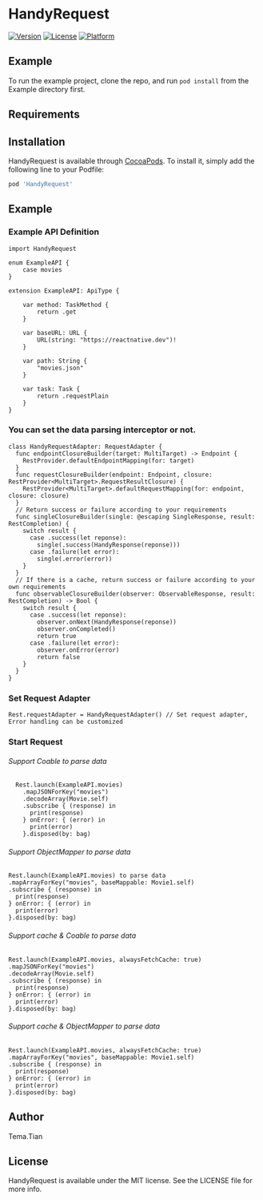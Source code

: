 # HandyRequest

[![Version](https://img.shields.io/cocoapods/v/HandyRequest.svg?style=flat)](https://cocoapods.org/pods/HandyRequest)
[![License](https://img.shields.io/cocoapods/l/HandyRequest.svg?style=flat)](https://cocoapods.org/pods/HandyRequest)
[![Platform](https://img.shields.io/cocoapods/p/HandyRequest.svg?style=flat)](https://cocoapods.org/pods/HandyRequest)

## Example

To run the example project, clone the repo, and run `pod install` from the Example directory first.

## Requirements

## Installation

HandyRequest is available through [CocoaPods](https://cocoapods.org). To install
it, simply add the following line to your Podfile:

```ruby
pod 'HandyRequest'
```

## Example

### Example API Definition

```
import HandyRequest

enum ExampleAPI {
    case movies
}

extension ExampleAPI: ApiType {

    var method: TaskMethod {
        return .get
    }

    var baseURL: URL {
        URL(string: "https://reactnative.dev")!
    }

    var path: String {
        "movies.json"
    }

    var task: Task {
        return .requestPlain
    }
}
```

### You can set the data parsing interceptor or not.
```
class HandyRequestAdapter: RequestAdapter {
  func endpointClosureBuilder(target: MultiTarget) -> Endpoint {
    RestProvider.defaultEndpointMapping(for: target)
  }
  func requestClosureBuilder(endpoint: Endpoint, closure: RestProvider<MultiTarget>.RequestResultClosure) {
    RestProvider<MultiTarget>.defaultRequestMapping(for: endpoint, closure: closure)
  }
  // Return success or failure according to your requirements
  func singleClosureBuilder(single: @escaping SingleResponse, result: RestCompletion) {
    switch result {
      case .success(let reponse):
        single(.success(HandyResponse(reponse)))
      case .failure(let error):
        single(.error(error))
    }
  }
  // If there is a cache, return success or failure according to your own requirements
  func observableClosureBuilder(observer: ObservableResponse, result: RestCompletion) -> Bool {
    switch result {
      case .success(let reponse):
        observer.onNext(HandyResponse(reponse))
        observer.onCompleted()
        return true
      case .failure(let error):
        observer.onError(error)
        return false
    }
  }
}

```

### Set Request Adapter
 
 ```
Rest.requestAdapter = HandyRequestAdapter() // Set request adapter, Error handling can be customized

 ```
### Start Request

###### Support Coable to parse data
 
```
  Rest.launch(ExampleAPI.movies) 
    .mapJSONForKey("movies")
    .decodeArray(Movie.self)
    .subscribe { (response) in
      print(response)
    } onError: { (error) in
      print(error)
    }.disposed(by: bag)
```

###### Support ObjectMapper to parse data
 
```
Rest.launch(ExampleAPI.movies) to parse data
.mapArrayForKey("movies", baseMappable: Movie1.self)
.subscribe { (response) in
  print(response)
} onError: { (error) in
  print(error)
}.disposed(by: bag)
```
###### Support cache & Coable to parse data
 
```
Rest.launch(ExampleAPI.movies, alwaysFetchCache: true)
.mapJSONForKey("movies")
.decodeArray(Movie.self)
.subscribe { (response) in
  print(response)
} onError: { (error) in
  print(error)
}.disposed(by: bag)
```
###### Support cache & ObjectMapper to parse data
 
```    
Rest.launch(ExampleAPI.movies, alwaysFetchCache: true)
.mapArrayForKey("movies", baseMappable: Movie1.self)
.subscribe { (response) in
  print(response)
} onError: { (error) in
  print(error)
}.disposed(by: bag)
```


## Author

Tema.Tian

## License

HandyRequest is available under the MIT license. See the LICENSE file for more info.

